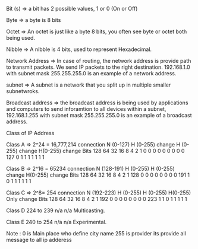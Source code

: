 Bit (s) => a bit has 2 possible values, 1 or 0 (On or Off)

Byte => a byte is 8 bits

Octet => An octet is just like a byte 8 bits, you often see byte or octet both being used.

Nibble => A nibble is 4 bits, used to represent Hexadecimal.

Network Address => In case of routing, the network address is provide path to transmit packets. We send IP packets to the right destination. 192.168.1.0 with subnet mask 255.255.255.0 is an example of a network address. 

subnet => A subnet is a network that you split up in multiple smaller subnetwroks. 

Broadcast address => the broadcast address is being used by applications and computers to send inforamtion to all devices within a subnet, 192.168.1.255 with subnet mask 255.255.255.0 is an example of a broadcast address.


Class of IP Address 

Class A => 2^24 = 16,777,214 connection 
N  (0-127)    H (0-255) change      H (0-255) change        H(0-255) change 
Bits        128     64      32      16      8       4       2       1
0           0       0       0       0       0       0       0       0
127         0       1   	1       1       1       1       1       1


Class B => 2^16 = 65234 connection 
N  (128-191)    H (0-255)     H (0-255) change        H(0-255) change 
Bits        128       64      32      16      8       4       2       1
128           0       0       0       0       0       0       0       0
191           1       0   	  1       1       1       1       1       1

Class C => 2^8= 254 connection 
N  (192-223)    H (0-255)     H (0-255)       H(0-255) Only change 
Bits        128       64      32      16      8       4       2       1
192           0       0       0       0       0       0       0       0
223           1       1   	  0       1       1       1       1       1

Class D	224 to 239	n/a	n/a	Multicasting.

Class E	240 to 254	n/a	n/a	Experimental.

Note : 0 is Main place who define city name
        255 is provider its provide all message to all ip adderess 